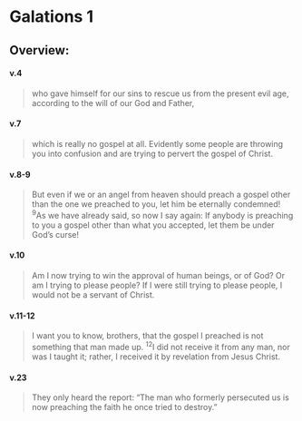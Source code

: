 # Galations 1

## Overview:


#### v.4
>who gave himself for our sins to rescue us from the present evil age, according to the will of our God and Father,

#### v.7
>which is really no gospel at all. Evidently some people are throwing you into confusion and are trying to pervert the gospel of Christ.

#### v.8-9
>But even if we or an angel from heaven should preach a gospel other than the one we preached to you, let him be eternally condemned! <sup>9</sup>As we have already said, so now I say again: If anybody is preaching to you a gospel other than what you accepted, let them be under God’s curse!

#### v.10
>Am I now trying to win the approval of human beings, or of God? Or am I trying to please people? If I were still trying to please people, I would not be a servant of Christ.

#### v.11-12
>I want you to know, brothers, that the gospel I preached is not something that man made up. <sup>12</sup>I did not receive it from any man, nor was I taught it; rather, I received it by revelation from Jesus Christ.

#### v.23
>They only heard the report: “The man who formerly persecuted us is now preaching the faith he once tried to destroy.”




